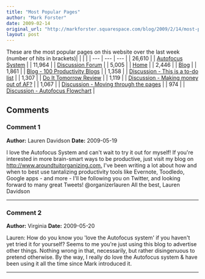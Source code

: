 ```yaml
---
title: "Most Popular Pages"
author: "Mark Forster"
date: 2009-02-14
original_url: "http://markforster.squarespace.com/blog/2009/2/14/most-popular-pages.html"
layout: post
---
```


These are the most popular pages on this website over the last week (number of hits in brackets)|  |  |  |
| --- | --- | --- |
| 26,610 |  | [Autofocus System](../../autofocus-system/) |
| 11,964 |  | [Discussion Forum](../../forum/) |
| 5,005 |  | [Home](../../) |
| 2,446 |  | [Blog](../../blog/) |
| 1,861 |  | [Blog - 100 Productivity Blogs](../../blog/2009/2/5/100-blogs-that-will-make-you-more-productive.html) |
| 1,358 |  | [Discussion - This is a to-do list](../../forum/post/660002?lastPage=true) |
| 1,307 |  | [Do It Tomorrow Review](../../do-it-tomorrow/) |
| 1,119 |  | [Discussion - Making money out of AF?](../../forum/post/658027?lastPage=true&SSScrollPosition=0) |
| 1,067 |  | [Discussion - Moving through the pages](../../forum/post/652153) |
| 974 |  | [Discussion - Autofocus Flowchart](../../forum/post/655981?lastPage=true) |

## Comments

### Comment 1
**Author:** Lauren Davidson
**Date:** 2009-05-19

I love the Autofocus System and can't wait to try it out for myself! If you're interested in more brain-smart ways to be productive, just visit my blog on <http://www.aroundtuitorganizing.com.> I've been writing a lot about how and when to best use tantalizing productivity tools like Evernote, Toodledo, Google apps - and more -
I'll be following you on Twitter, and looking forward to many great Tweets! @organizerlauren
All the best,
Lauren Davidson

---

### Comment 2
**Author:** Virginia
**Date:** 2009-05-20

Lauren: How do you know you 'love the Autofocus system' if you haven't yet tried it for yourself? Seems to me you're just using this blog to advertise other things. Nothing wrong in that, necessarily, but rather disingenuous to pretend otherwise.
By the way, I really do love the Autofocus system & have been using it all the time since Mark introduced it.

---
